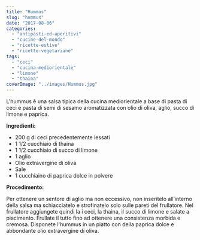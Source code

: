 ```yaml
---
title: "Hummus"
slug: "hummus"
date: "2017-08-06"
categories: 
  - "antipasti-ed-aperitivi"
  - "cucine-del-mondo"
  - "ricette-estive"
  - "ricette-vegetariane"
tags: 
  - "ceci"
  - "cucina-mediorientale"
  - "limone"
  - "thaina"
coverImage: "../images/Hummus.jpg"
---
```


L'hummus è una salsa tipica della cucina mediorientale a base di pasta di ceci e pasta di semi di sesamo aromatizzata con olio di oliva, aglio, succo di limone e paprica.

**Ingredienti:**

- 200 g di ceci precedentemente lessati
- 1 1/2 cucchiaio di thaina
- 1 1/2 cucchiaio di succo di limone
- 1 aglio
- Olio extravergine di oliva
- Sale
- 1 cucchiaino di paprica dolce in polvere


**Procedimento:**

Per ottenere un sentore di aglio ma non eccessivo, non inseritelo all’interno della salsa ma schiacciatelo e strofinatelo solo sulle pareti del frullatore. Nel frullatore aggiungete quindi la i ceci, la thaina, il succo di limone e salate a piacimento. Frullate il tutto fino ad ottenere una consistenza morbida e cremosa. Disponete l'hummus in un piatto con della paprica dolce e abbondante olio extravergine di oliva.

